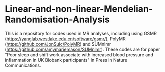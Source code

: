 # Linear-and-non-linear-Mendelian-Randomisation-Analysis
This is a repository for codes used in MR analyses, including using GSMR (https://yanglab.westlake.edu.cn/software/gsmr/), PolyMR (https://github.com/JonSulc/PolyMR) and SUMnlmr (https://github.com/amymariemason/SUMnlmr). These codes are for paper "Poor sleep and shift work associate with increased blood pressure and inflammation in UK Biobank participants" in Press in Nature Communications.
